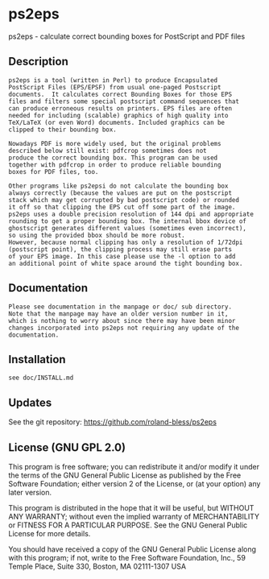 # ps2eps
ps2eps - calculate correct bounding boxes for PostScript and PDF files

## Description
	ps2eps is a tool (written in Perl) to produce Encapsulated
    PostScript Files (EPS/EPSF) from usual one-paged Postscript
    documents.  It calculates correct Bounding Boxes for those EPS
    files and filters some special postscript command sequences that
    can produce erroneous results on printers. EPS files are often
    needed for including (scalable) graphics of high quality into
    TeX/LaTeX (or even Word) documents. Included graphics can be 
	clipped to their bounding box.
	
	Nowadays PDF is more widely used, but the original problems
	described below still exist: pdfcrop sometimes does not 
	produce the correct bounding box. This program can be used 
	together with pdfcrop in order to produce reliable bounding 
	boxes for PDF files, too.
	
	Other programs like ps2epsi do not calculate the bounding box 
	always correctly (because the values are put on the postscript
    stack which may get corrupted by bad postscript code) or rounded 
	it off so that clipping the EPS cut off some part of the image.
    ps2eps uses a double precision resolution of 144 dpi and appropriate 
	rounding to get a proper bounding box. The internal bbox device of 
	ghostscript generates different values (sometimes even incorrect), 
	so using the provided bbox should be more robust.
    However, because normal clipping has only a resolution of 1/72dpi 
	(postscript point), the clipping process may still erase parts
	of your EPS image. In this case please use the -l option to add 
	an additional point of white space around the tight bounding box.

## Documentation

	Please see documentation in the manpage or doc/ sub directory.
	Note that the manpage may have an older version number in it,
	which is nothing to worry about since there may have been minor
	changes incorporated into ps2eps not requiring any update of the
	documentation.

## Installation

	see doc/INSTALL.md
	
## Updates

   See the git repository:	https://github.com/roland-bless/ps2eps
   
## License (GNU GPL 2.0)

  This program is free software; you can redistribute it and/or modify
  it under the terms of the GNU General Public License as published by
  the Free Software Foundation; either version 2 of the License, or
  (at your option) any later version.

  This program is distributed in the hope that it will be useful,
  but WITHOUT ANY WARRANTY; without even the implied warranty of
  MERCHANTABILITY or FITNESS FOR A PARTICULAR PURPOSE.  See the
  GNU General Public License for more details.

  You should have received a copy of the GNU General Public License
  along with this program; if not, write to the Free Software
  Foundation, Inc., 59 Temple Place, Suite 330, Boston, MA  02111-1307  USA
